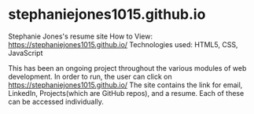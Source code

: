 # stephaniejones1015.github.io
Stephanie Jones's resume site
How to View: https://stephaniejones1015.github.io/ 
Technologies used: HTML5, CSS, JavaScript

This has been an ongoing project throughout the various modules of web development. In order to run, the user can click on https://stephaniejones1015.github.io/ The site contains the link for email, LinkedIn, Projects(which are GitHub repos), and a resume. Each of these can be accessed individually.  

